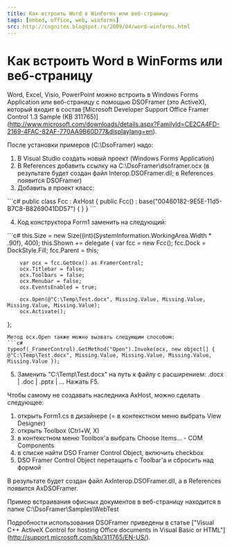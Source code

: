 ```yaml
---
title: Как встроить Word в WinForms или веб-страницу
tags: [embed, office, web, winforms]
src: http://cognitex.blogspot.ru/2009/04/word-winforms.html
---
```

# Как встроить Word в WinForms или веб-страницу
Word, Excel, Visio, PowerPoint можно встроить в Windows Forms Application или веб-страницу с помощью DSOFramer (это ActiveX), который входит в состав [Microsoft Developer Support Office Framer Control 1.3 Sample (KB 311765)] (http://www.microsoft.com/downloads/details.aspx?FamilyId=CE2CA4FD-2169-4FAC-82AF-770AA9B60D77&displaylang=en).

После установки примеров (C:\DsoFramer) надо: 
<ol>
  <li>В Visual Studio создать новый проект (Windows Forms Application)</li>
  <li>В References добавить ссылку на C:\DsoFramer\dsoframer.ocx (в результате будет создан файл Interop.DSOFramer.dll; в References появится DSOFramer)</li>
  <li>Добавить в проект класс:</li>
</ol>
```c#
public class Fcc : AxHost
{
    	public Fcc()
        	: base("00460182-9E5E-11d5-B7C8-B8269041DD57")
    	{
    	}
}
```
<ol start="4">
  <li>Код конструктора Form1 заменить на следующий:</li>
</ol>
```c#
this.Size = new Size((int)(SystemInformation.WorkingArea.Width * .90f), 400);
this.Shown += delegate
{
    	var fcc = new Fcc();
    	fcc.Dock = DockStyle.Fill;
    	fcc.Parent = this;

    	var ocx = fcc.GetOcx() as FramerControl;
    	ocx.Titlebar = false;
    	ocx.Toolbars = false;
    	ocx.Menubar = false;
    	ocx.EventsEnabled = true;

    	ocx.Open(@"C:\Temp\Test.docx", Missing.Value, Missing.Value, Missing.Value, Missing.Value);
    	ocx.Activate();
};
```
Метод ocx.Open также можно вызвать следующим способом:
```c#
typeof(_FramerControl).GetMethod("Open").Invoke(ocx, new object[] { @"C:\Temp\Test.docx", Missing.Value, Missing.Value, Missing.Value, Missing.Value });
```
<ol start="5">
  <li>Заменить "C:\Temp\Test.docx" на путь к файлу с расширением: .docx | .doc | .pptx | ... Нажать F5.</li>
</ol>

Чтобы самому не создавать наследника AxHost, можно сделать следующее: 
<ol>
  <li>открыть Form1.cs в дизайнере (= в контекстном меню выбрать View Designer)</li>
  <li>открыть Toolbox (Ctrl+W, X)</li>
  <li>в контекстном меню Toolbox'а выбрать Choose Items... - COM Components</li>
  <li>в списке найти DSO Framer Control Object, включить checkbox</li>
  <li>DSO Framer Control Object перетащить с Toolbar'а и сбросить над формой</li>
</ol>

В результате будет создан файл AxInterop.DSOFramer.dll, а в References появится AxDSOFramer. 

Пример встраивания офисных документов в веб-страницу находится в папке C:\DsoFramer\Samples\WebTest

Подробности использования DSOFramer приведены в статье ["Visual C++ ActiveX Control for hosting Office documents in Visual Basic or HTML"] (http://support.microsoft.com/kb/311765/EN-US/).
